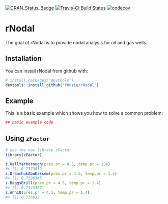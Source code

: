 
<!-- README.md is generated from README.Rmd. Please edit that file -->
[![CRAN\_Status\_Badge](http://www.r-pkg.org/badges/version/rNodal)](https://cran.r-project.org/package=rNodal) [![Travis-CI Build Status](https://travis-ci.org/f0nzie/rNodal.svg?branch=master)](https://travis-ci.org/f0nzie/rNodal) [![codecov](https://codecov.io/gh/f0nzie/rNodal/branch/develop/graph/badge.svg)](https://codecov.io/gh/f0nzie/rNodal)

rNodal
======

The goal of rNodal is to provide nodal analysis for oil and gas wells.

Installation
------------

You can install rNodal from github with:

``` r
# install.packages("devtools")
devtools::install_github("f0nzie/rNodal")
```

Example
-------

This is a basic example which shows you how to solve a common problem:

``` r
## basic example code
```

Using `zFactor`
---------------

``` r
# use the new library zFactor
library(zFactor)

z.HallYarborough(pres.pr = 4.5, temp.pr = 1.4)
#> [1] 0.7373812
z.DranchukAbuKassem(pres.pr = 4.5, temp.pr = 1.4)
#> [1] 0.7396345
z.BeggsBrill(pres.pr = 4.5, temp.pr = 1.4)
#> [1] 0.7343367
z.Ann10(pres.pr = 4.5, temp.pr = 1.4)
#> [1] 0.736032
```
